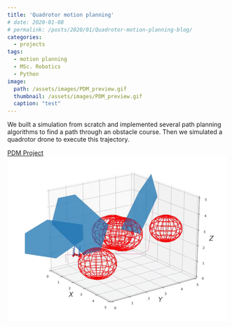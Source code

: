```yaml
---
title: 'Quadrotor motion planning'
# date: 2020-01-08
# permalink: /posts/2020/01/Quadrotor-motion-planning-blog/
categories:
  - projects
tags:
  - motion planning
  - MSc. Robotics
  - Python
image: 
  path: /assets/images/PDM_preview.gif
  thumbnail: /assets/images/PDM_preview.gif
  caption: "test"
---
```


We built a simulation from scratch and implemented several path planning algorithms to find a path through an obstacle course. Then we simulated a quadrotor drone to execute this trajectory.

[PDM Project](https://github.com/h0uter/PDM-project)
![PDM Preview](images/PDM_preview.gif)
